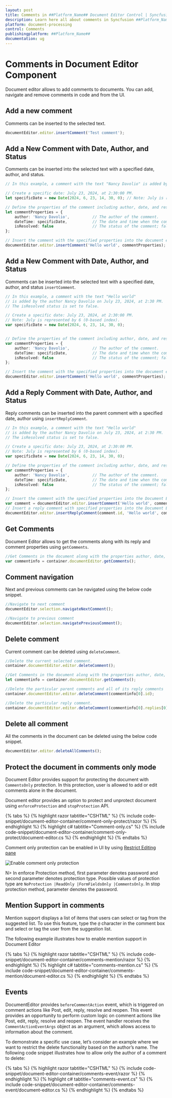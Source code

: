 ```yaml
---
layout: post
title: Comments in ##Platform_Name## Document Editor Control | Syncfusion
description: Learn here all about comments in Syncfusion ##Platform_Name## Document Editor control of Syncfusion Essential JS 2 and more.
platform: document-processing
control: Comments
publishingplatform: ##Platform_Name##
documentation: ug
---
```



# Comments in Document Editor Component

Document editor allows to add comments to documents. You can add, navigate and remove comments in code and from the UI.

## Add a new comment

Comments can be inserted to the selected text.

```typescript
documentEditor.editor.insertComment('Test comment');
```

## Add a New Comment with Date, Author, and Status

Comments can be inserted into the selected text with a specified date, author, and status.

```typescript
// In this example, a comment with the text "Nancy Davolio" is added by the author Rachel Green on July 23, 2024, at 2:30 PM. The isResolved status is set to false.

// Create a specific date: July 23, 2024, at 2:30:00 PM.
let specificDate = new Date(2024, 6, 23, 14, 30, 0); // Note: July is represented by 6 (0-based index).

// Define the properties of the comment including author, date, and resolution status.
let commentProperties = { 
    author: 'Nancy Davolio',          // The author of the comment.
    dateTime: specificDate,           // The date and time when the comment is created.
    isResolved: false                 // The status of the comment; false indicates it is unresolved.
};

// Insert the comment with the specified properties into the document editor.
documentEditor.editor.insertComment('Hello world', commentProperties);
```

## Add a New Comment with Date, Author, and Status

Comments can be inserted into the selected text with a specified date, author, and status `insertComment`.

```typescript
// In this example, a comment with the text "Hello world"
// is added by the author Nancy Davolio on July 23, 2024, at 2:30 PM. 
// The isResolved status is set to false.

// Create a specific date: July 23, 2024, at 2:30:00 PM.
// Note: July is represented by 6 (0-based index).
var specificDate = new Date(2024, 6, 23, 14, 30, 0); 


// Define the properties of the comment including author, date, and resolution status.
var commentProperties = { 
    author: 'Nancy Davolio',          // The author of the comment.
    dateTime: specificDate,           // The date and time when the comment is created.
    isResolved: false                 // The status of the comment; false indicates it is unresolved.
};

// Insert the comment with the specified properties into the document editor.
documentEditor.editor.insertComment('Hello world', commentProperties);
```

## Add a Reply Comment with Date, Author, and Status

Reply comments can be inserted into the parent comment with a specified date, author using `insertReplyComment`.

```typescript
// In this example, a comment with the text "Hello world"
// is added by the author Nancy Davolio on July 23, 2024, at 2:30 PM. 
// The isResolved status is set to false.

// Create a specific date: July 23, 2024, at 2:30:00 PM.
// Note: July is represented by 6 (0-based index).
var specificDate = new Date(2024, 6, 23, 14, 30, 0);

// Define the properties of the comment including author, date, and resolution status.
var commentProperties = { 
    author: 'Nancy Davolio',          // The author of the comment.
    dateTime: specificDate,           // The date and time when the comment is created.
    isResolved: false                 // The status of the comment; false indicates it is unresolved.
};

// Insert the comment with the specified properties into the Document Editor.
var comment = documentEditor.editor.insertComment('Hello world', commentProperties);
// Insert a reply comment with specified properties into the Document Editor
documentEditor.editor.insertReplyComment(comment.id, 'Hello world', commentProperties);
```

## Get Comments

Document Editor allows to get the comments along with its reply and comment properties using `getComments`.

```typescript
//Get Comments in the document along with the properties author, date, status.
var commentinfo = container.documentEditor.getComments();
```

## Comment navigation

Next and previous comments can be navigated using the below code snippet.

```typescript
//Navigate to next comment
documentEditor.selection.navigateNextComment();

//Navigate to previous comment
documentEditor.selection.navigatePreviousComment();
```

## Delete comment

Current comment can be deleted using `deleteComment`.

```typescript
//Delete the current selected comment.
container.documentEditor.editor.deleteComment();

//Get Comments in the document along with the properties author, date, status.
let commentinfo = container.documentEditor.getComments();

//Delete the particular parent comments and all of its reply comments
container.documentEditor.editor.deleteComment(commentinfo[0].id);

//Delete the particular reply comment.
container.documentEditor.editor.deleteComment(commentinfo[0].replies[0].id);
```

## Delete all comment

All the comments in the document can be deleted using the below code snippet.

```typescript
documentEditor.editor.deleteAllComments();
```

## Protect the document in comments only mode

Document Editor provides support for protecting the document with `CommentsOnly` protection. In this protection, user is allowed to add or edit comments alone in the document.

Document editor provides an option to protect and unprotect document using `enforceProtection` and `stopProtection` API.



{% tabs %}
{% highlight razor tabtitle="CSHTML" %}
{% include code-snippet/document-editor-container/comment-only-protect/razor %}
{% endhighlight %}
{% highlight c# tabtitle="Comment-only.cs" %}
{% include code-snippet/document-editor-container/comment-only-protect/document-editor.cs %}
{% endhighlight %}
{% endtabs %}



Comment only protection can be enabled in UI by using [Restrict Editing pane](../document-editor/document-management#restrict-editing-pane/)

![Enable comment only protection](images/commentsonly.png)

N> In enforce Protection method, first parameter denotes password and second parameter denotes protection type. Possible values of protection type are `NoProtection |ReadOnly |FormFieldsOnly |CommentsOnly`. In stop protection method, parameter denotes the password.

## Mention Support in comments

Mention support displays a list of items that users can select or tag from the suggested list. To use this feature, type the `@` character in the comment box and select or tag the user from the suggestion list.

The following example illustrates how to enable mention support in Document Editor


{% tabs %}
{% highlight razor tabtitle="CSHTML" %}
{% include code-snippet/document-editor-container/comments-mention/razor %}
{% endhighlight %}
{% highlight c# tabtitle="comments-mention.cs" %}
{% include code-snippet/document-editor-container/comments-mention/document-editor.cs %}
{% endhighlight %}
{% endtabs %}


## Events

DocumentEditor provides `beforeCommentAction` event, which is triggered on comment actions like Post, edit, reply, resolve and reopen. This event provides an opportunity to perform custom logic on comment actions like Post, edit, reply, resolve and reopen. The event handler receives the `CommentActionEventArgs` object as an argument, which allows access to information about the comment.

To demonstrate a specific use case, let’s consider an example where we want to restrict the delete functionality based on the author’s name. The following code snippet illustrates how to allow only the author of a comment to delete:


{% tabs %}
{% highlight razor tabtitle="CSHTML" %}
{% include code-snippet/document-editor-container/comments-event/razor %}
{% endhighlight %}
{% highlight c# tabtitle="comments-event.cs" %}
{% include code-snippet/document-editor-container/comments-event/document-editor.cs %}
{% endhighlight %}
{% endtabs %}

